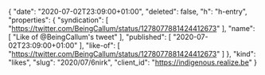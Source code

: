 {
  "date": "2020-07-02T23:09:00+01:00",
  "deleted": false,
  "h": "h-entry",
  "properties": {
    "syndication": [
      "https://twitter.com/BeingCallum/status/1278077881424412673"
    ],
    "name": [
      "Like of @BeingCallum's tweet"
    ],
    "published": [
      "2020-07-02T23:09:00+01:00"
    ],
    "like-of": [
      "https://twitter.com/BeingCallum/status/1278077881424412673"
    ]
  },
  "kind": "likes",
  "slug": "2020/07/6nirk",
  "client_id": "https://indigenous.realize.be"
}
